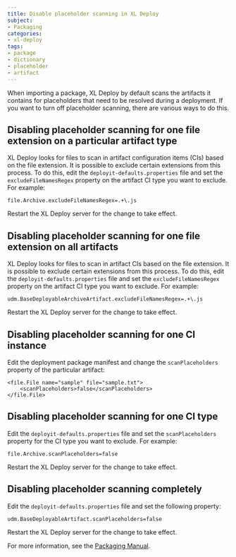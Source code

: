 ```yaml
---
title: Disable placeholder scanning in XL Deploy
subject:
- Packaging
categories:
- xl-deploy
tags:
- package
- dictionary
- placeholder
- artifact
---
```


When importing a package, XL Deploy by default scans the artifacts it contains for placeholders that need to be resolved during a deployment. If you want to turn off placeholder scanning, there are various ways to do this.

## Disabling placeholder scanning for one file extension on a particular artifact type

XL Deploy looks for files to scan in artifact configuration items (CIs) based on the file extension. It is possible to exclude certain extensions from this process. To do this, edit the `deployit-defaults.properties` file and set the `excludeFileNamesRegex` property on the artifact CI type you want to exclude. For example:

	file.Archive.excludeFileNamesRegex=.+\.js

Restart the XL Deploy server for the change to take effect.

## Disabling placeholder scanning for one file extension on all artifacts

XL Deploy looks for files to scan in artifact CIs based on the file extension. It is possible to exclude certain extensions from this process. To do this, edit the `deployit-defaults.properties` file and set the `excludeFileNamesRegex` property on the artifact CI type you want to exclude. For example:

	udm.BaseDeployableArchiveArtifact.excludeFileNamesRegex=.+\.js

Restart the XL Deploy server for the change to take effect.

## Disabling placeholder scanning for one CI instance

Edit the deployment package manifest and change the `scanPlaceholders` property of the particular artifact:

	<file.File name="sample" file="sample.txt">
		<scanPlaceholders>false</scanPlaceholders>
	</file.File>

## Disabling placeholder scanning for one CI type

Edit the `deployit-defaults.properties` file and set the `scanPlaceholders` property for the CI type you want to exclude. For example:

	file.Archive.scanPlaceholders=false

Restart the XL Deploy server for the change to take effect.

## Disabling placeholder scanning completely

Edit the `deployit-defaults.properties` file and set the following property:

	udm.BaseDeployableArtifact.scanPlaceholders=false

Restart the XL Deploy server for the change to take effect.

For more information, see the [Packaging Manual](http://docs.xebialabs.com/releases/latest/deployit/packagingmanual.html#scanning-for-placeholders-in-artifacts).
